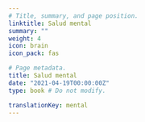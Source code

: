 ```yaml
---
# Title, summary, and page position.
linktitle: Salud mental
summary: ""
weight: 4
icon: brain
icon_pack: fas

# Page metadata.
title: Salud mental
date: "2021-04-19T00:00:00Z"
type: book # Do not modify.

translationKey: mental
---
```




<style type="text/css">
	#fnref\:4::before, #fnref\:11::before { content:', '; }
</style>